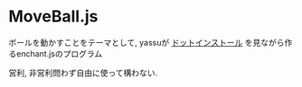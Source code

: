 MoveBall.js
=============

ボールを動かすことをテーマとして, yassuが
[ドットインストール](http://dotinstall.com/lessons/basic_enchant_js_v2)
を見ながら作るenchant.jsのプログラム

営利, 非営利問わず自由に使って構わない.
